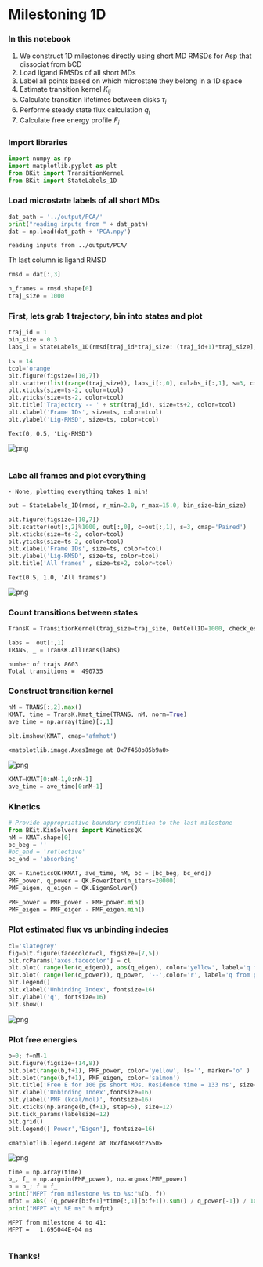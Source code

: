# Milestoning 1D

### In this notebook

1. We construct 1D milestones directly using short MD RMSDs for Asp that dissociat from bCD
2. Load ligand RMSDs of all short MDs
3. Label all points based on which microstate they belong in a 1D space
4. Estimate transition kernel $K_{ij}$
5. Calculate transition lifetimes between disks $\tau_i$
6. Performe steady state flux calculation $q_i$
7. Calculate free energy profile $F_i$

### Import libraries


```python
import numpy as np
import matplotlib.pyplot as plt
from BKit import TransitionKernel
from BKit import StateLabels_1D
```

### Load microstate labels of all short MDs


```python
dat_path = '../output/PCA/'
print("reading inputs from " + dat_path)
dat = np.load(dat_path + 'PCA.npy')
```

    reading inputs from ../output/PCA/


Th last column is ligand RMSD


```python
rmsd = dat[:,3] 
```


```python
n_frames = rmsd.shape[0] 
traj_size = 1000
```

### First, lets grab 1 trajectory, bin into states and plot


```python
traj_id = 1
bin_size = 0.3
labs_i = StateLabels_1D(rmsd[traj_id*traj_size: (traj_id+1)*traj_size], bin_size=bin_size)
```


```python
ts = 14
tcol='orange'
plt.figure(figsize=[10,7])
plt.scatter(list(range(traj_size)), labs_i[:,0], c=labs_i[:,1], s=3, cmap='Paired')
plt.xticks(size=ts-2, color=tcol)
plt.yticks(size=ts-2, color=tcol)
plt.title('Trajectory -- ' + str(traj_id), size=ts+2, color=tcol)
plt.xlabel('Frame IDs', size=ts, color=tcol)
plt.ylabel('Lig-RMSD', size=ts, color=tcol)
```




    Text(0, 0.5, 'Lig-RMSD')




    
![png](output_10_1.png)
    



```python

```

### Labe all frames and plot everything
    - None, plotting everything takes 1 min! 


```python
out = StateLabels_1D(rmsd, r_min=2.0, r_max=15.0, bin_size=bin_size)
```


```python
plt.figure(figsize=[10,7])
plt.scatter(out[:,2]%1000, out[:,0], c=out[:,1], s=3, cmap='Paired')
plt.xticks(size=ts-2, color=tcol)
plt.yticks(size=ts-2, color=tcol)
plt.xlabel('Frame IDs', size=ts, color=tcol)
plt.ylabel('Lig-RMSD', size=ts, color=tcol)
plt.title('All frames' , size=ts+2, color=tcol)

```




    Text(0.5, 1.0, 'All frames')




    
![png](output_14_1.png)
    


### Count transitions between states


```python
TransK = TransitionKernel(traj_size=traj_size, OutCellID=1000, check_escape=False)
```


```python
labs =  out[:,1]
TRANS, _ = TransK.AllTrans(labs)
```

    number of trajs 8603
    Total transitions =  490735


### Construct transition kernel


```python
nM = TRANS[:,2].max()
KMAT, time = TransK.Kmat_time(TRANS, nM, norm=True)
ave_time = np.array(time)[:,1]
```


```python
plt.imshow(KMAT, cmap='afmhot')
```




    <matplotlib.image.AxesImage at 0x7f468b85b9a0>




    
![png](output_20_1.png)
    



```python
KMAT=KMAT[0:nM-1,0:nM-1]
ave_time = ave_time[0:nM-1]
```

### Kinetics


```python
# Provide appropriative boundary condition to the last milestone
from BKit.KinSolvers import KineticsQK
nM = KMAT.shape[0]
bc_beg = ''
#bc_end = 'reflective'
bc_end = 'absorbing'

QK = KineticsQK(KMAT, ave_time, nM, bc = [bc_beg, bc_end])
PMF_power, q_power = QK.PowerIter(n_iters=20000)
PMF_eigen, q_eigen = QK.EigenSolver()

PMF_power = PMF_power - PMF_power.min()
PMF_eigen = PMF_eigen - PMF_eigen.min()
```

### Plot estimated flux vs unbinding indecies


```python
cl='slategrey'
fig=plt.figure(facecolor=cl, figsize=[7,5])
plt.rcParams['axes.facecolor'] = cl
plt.plot( range(len(q_eigen)), abs(q_eigen), color='yellow', label='q from eigensolver')
plt.plot( range(len(q_power)), q_power, '--',color='r', label='q from power iteration')
plt.legend()    
plt.xlabel('Unbinding Index', fontsize=16)
plt.ylabel('q', fontsize=16)
plt.show()
```


    
![png](output_25_0.png)
    


### Plot free energies


```python
b=0; f=nM-1
plt.figure(figsize=(14,8))
plt.plot(range(b,f+1), PMF_power, color='yellow', ls='', marker='o' )
plt.plot(range(b,f+1), PMF_eigen, color='salmon')
plt.title('Free E for 100 ps short MDs. Residence time = 133 ns', size=15)
plt.xlabel('Unbinding Index',fontsize=16)
plt.ylabel('PMF (kcal/mol)', fontsize=16)
plt.xticks(np.arange(b,(f+1), step=5), size=12)
plt.tick_params(labelsize=12)
plt.grid()
plt.legend(['Power','Eigen'], fontsize=16)
```




    <matplotlib.legend.Legend at 0x7f4688dc2550>




    
![png](output_27_1.png)
    



```python
time = np.array(time)
b_, f_ = np.argmin(PMF_power), np.argmax(PMF_power)
b = b_; f = f_
print("MFPT from milestone %s to %s:"%(b, f))
mfpt = abs( (q_power[b:f+1]*time[:,1][b:f+1]).sum() / q_power[-1]) / 10**9
print("MFPT =\t %E ms" % mfpt)
```

    MFPT from milestone 4 to 41:
    MFPT =	 1.695044E-04 ms



```python

```

### Thanks!


```python

```
